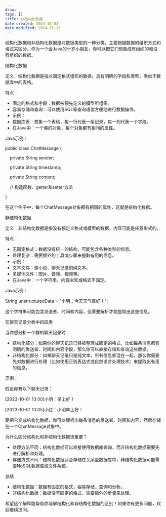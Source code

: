 ```yaml
---
draw:
tags: []
title: 非结构化数据
date created: 2024-10-03
date modified: 2024-11-12
---
```


结构化数据和非结构化数据是对数据类型的一种分类，主要根据数据的组织方式和格式来区分。作为一个会Java的十岁小朋友，你可以把它们想象成有组织的和没有组织的数据。

  

结构化数据

  

定义：结构化数据是指以固定格式组织的数据，具有明确的字段和类型，类似于数据库中的表格。

  

特点：

  

- 固定的格式和字段：数据被预先定义的模型所组织。
- 容易存储和查询：可以使用SQL等查询语言方便地进行数据操作。
- 示例：
- 数据库表：想象一个表格，每一行代表一条记录，每一列代表一个字段。
- 在Java中：一个类的对象，每个对象都有相同的属性。

  

Java示例：

  

public class ChatMessage {

    private String sender;

    private String timestamp;

    private String content;

  

    // 构造函数、getter和setter方法

}

  

在这个例子中，每个ChatMessage对象都有相同的属性，这就是结构化数据。

  

非结构化数据

  

定义：非结构化数据是指没有预定义格式或模型的数据，内容可能是任意形式的。

  

特点：

  

- 无固定格式：数据没有统一的结构，可能包含各种类型的信息。
- 处理复杂：需要额外的工具或步骤来提取有用的信息。
- 示例：
- 文本文件：像小说、聊天记录的纯文本。
- 多媒体文件：图片、音频、视频等。
- 在Java中：一个字符串，内容未知或格式不固定。

  

Java示例：

  

String unstructuredData = "小明：今天天气真好！";

  

这个字符串可能包含发送者、时间和内容，但需要解析才能提取出这些信息。

  

在聊天记录分析中的应用

  

当你想分析一个群的聊天记录时：

  

- 结构化部分：如果你的聊天记录已经被整理成固定的格式，比如每条消息都有明确的发送者、时间和内容字段，那么你可以直接存储和查询这些数据。
- 非结构化部分：如果聊天记录只是纯文本，所有信息都混在一起，那么你需要先对数据进行处理（比如使用正则表达式或自然语言处理技术）来提取出有用的信息。

  

示例：

  

假设你有以下聊天记录：

  

[2023-10-01 10:00]小明：早上好！

[2023-10-01 10:05]小红：小明早上好！

  

要把它变成结构化数据，你可以解析出每条消息的发送者、时间和内容，然后存储在一个ChatMessage对象中。

  

为什么区分结构化和非结构化数据很重要？

  

- 处理方法不同：结构化数据可以直接使用数据库查询，而非结构化数据需要先进行解析和处理。
- 存储方式不同：结构化数据适合存储在关系型数据库中，非结构化数据可能需要NoSQL数据库或文件系统。

  

总结

  

- 结构化数据：数据有固定的格式，容易存储、查询和分析。
- 非结构化数据：数据没有固定的格式，需要额外的步骤来处理。

  

希望这个解释能帮助你理解结构化和非结构化数据的区别！如果你有更多问题，欢迎继续提问。
